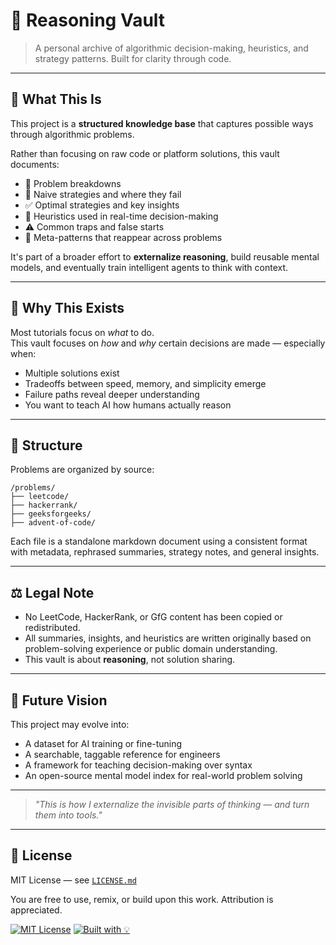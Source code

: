 # 🧠 Reasoning Vault

> A personal archive of algorithmic decision-making, heuristics, and strategy patterns. Built for clarity through code.

---

## 📌 What This Is

This project is a **structured knowledge base** that captures possible ways through algorithmic problems.

Rather than focusing on raw code or platform solutions, this vault documents:

- 🧩 Problem breakdowns
- 🚧 Naive strategies and where they fail
- ✅ Optimal strategies and key insights
- 🧠 Heuristics used in real-time decision-making
- ⚠️ Common traps and false starts
- 🧭 Meta-patterns that reappear across problems

It's part of a broader effort to **externalize reasoning**, build reusable mental models, and eventually train intelligent agents to think with context.

---

## 🎯 Why This Exists

Most tutorials focus on *what* to do.  
This vault focuses on *how* and *why* certain decisions are made — especially when:

- Multiple solutions exist
- Tradeoffs between speed, memory, and simplicity emerge
- Failure paths reveal deeper understanding
- You want to teach AI how humans actually reason

---

## 📁 Structure

Problems are organized by source:

```
/problems/
├── leetcode/
├── hackerrank/
├── geeksforgeeks/
├── advent-of-code/
```


Each file is a standalone markdown document using a consistent format with metadata, rephrased summaries, strategy notes, and general insights.

---

## ⚖️ Legal Note

- No LeetCode, HackerRank, or GfG content has been copied or redistributed.
- All summaries, insights, and heuristics are written originally based on problem-solving experience or public domain understanding.
- This vault is about **reasoning**, not solution sharing.

---

## 🧪 Future Vision

This project may evolve into:

- A dataset for AI training or fine-tuning
- A searchable, taggable reference for engineers
- A framework for teaching decision-making over syntax
- An open-source mental model index for real-world problem solving

---

> *"This is how I externalize the invisible parts of thinking — and turn them into tools."*

---

## 📜 License

MIT License — see [`LICENSE.md`](LICENSE.md)

You are free to use, remix, or build upon this work. Attribution is appreciated.

[![MIT License](https://img.shields.io/badge/license-MIT-green.svg)](LICENSE.md)
[![Built with 💡](https://img.shields.io/badge/Powered%20by-Reasoning%20Through%20Code-blue)]()
